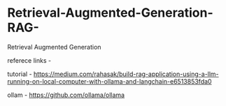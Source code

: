 # Retrieval-Augmented-Generation-RAG-
Retrieval Augmented Generation


referece links - 

tutorial - https://medium.com/rahasak/build-rag-application-using-a-llm-running-on-local-computer-with-ollama-and-langchain-e6513853fda0

ollam - https://github.com/ollama/ollama